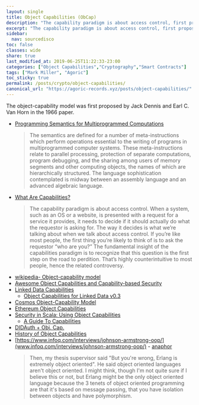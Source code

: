 ```yaml
---
layout: single
title: Object Capabilities (ObCap)
description: "The capability paradigm is about access control, first proposed by Jack Dennis and Earl C. Van Horn in the 1966 paper. When a system (OS or a website) is presented with a request for a service [...] it needs to decide if it should actually do what the requestor is asking for."
excerpt: "The capability paradigm is about access control, first proposed by Jack Dennis and Earl C. Van Horn in the 1966 paper. When a system (OS or a website) is presented with a request for a service [...] it needs to decide if it should actually do what the requestor is asking for."
sidebar:
  nav: sourcedisco 
toc: false
classes: wide
share: true
last_modified_at: 2019-06-25T11:22:33-23:00
categories: ["Object Capabilities","Cryptography","Smart Contracts"]
tags: ["Mark Miller", "Agoric"]
toc_sticky: true
permalink: /posts/crypto/object-capabilities/
canonical_url: "https://agoric-records.xyz/posts/object-capabilities/"
---
```




The object-capability model was first proposed by Jack Dennis and Earl C. Van Horn in the 1966 paper.
* [Programming Semantics for Multiprogrammed Computations](https://www.princeton.edu/~rblee/ELE572Papers/Fall04Readings/ProgramSemantics_DennisvanHorn.pdf)
  >The semantics are defined for a number of meta-instructions which perform operations essential to the writing of programs in multiprogrammed computer systems. These meta-instructions relate to parallel processing, protection of separate computations, program debugging, and the sharing among users of memory segments and other computing objects, the names of which are hierarchically structured. The language sophistication contemplated is midway between an assembly language and an advanced algebraic language. 
* [What Are Capabilities?](https://web.archive.org/web/20190423063056/http://habitatchronicles.com/2017/05/what-are-capabilities/)
  >The capability paradigm is about access control. When a system, such as an OS or a website, is presented with a request for a service it provides, it needs to decide if it should actually do what the requestor is asking for. The way it decides is what we’re talking about when we talk about access control. If you’re like most people, the first thing you’re likely to think of is to ask the requestor “who are you?” The fundamental insight of the capabilities paradigm is to recognize that this question is the first step on the road to perdition. That’s highly counterintuitive to most people, hence the related controversy.
* [wikipedia- Object-capability model](https://en.wikipedia.org/wiki/Object-capability_model)
* [Awesome Object Capabilities and Capability-based Security](https://github.com/dckc/awesome-ocap)
* [Linked Data Capabilities](https://github.com/WebOfTrustInfo/rwot5-boston/blob/master/final-documents/lds-ocap.md)
  * [Object Capabilities for Linked Data v0.3](https://w3c-ccg.github.io/ocap-ld/)
* [Cosmos Object-Capability Model](https://cosmos.network/docs/intro/ocap.html)
* [Ethereum Object Capabilities](https://ethereum-magicians.org/t/ethereum-object-capabilities/3035/3)
* [Security in Scala: Using Object Capabilities](https://tersesystems.com/blog/2018/06/24/security-in-scala/)
  * [A Guide To Capabilities](https://wsargent.github.io/ocaps/guide/)
* [DIDAuth + Obj. Cap.](https://iiw.idcommons.net/DIDAuth_%2B_Obj._Cap.)
* [History of Object Capabilities](http://clive.tries.fed.wiki/view/deep-thoughts-on-wiki/view/history-of-object-capabilities)
* [https://www.infoq.com/interviews/johnson-armstrong-oop/](www.infoq.com/interviews/johnson-armstrong-oop/) - [anaphor](https://news.ycombinator.com/item?id=19988339)
  > Then, my thesis supervisor said "But you're wrong, Erlang is extremely object oriented". He said object oriented languages aren't object oriented. I might think, though I'm not quite sure if I believe this or not, but Erlang might be the only object oriented language because the 3 tenets of object oriented programming are that it's based on message passing, that you have isolation between objects and have polymorphism.

	
